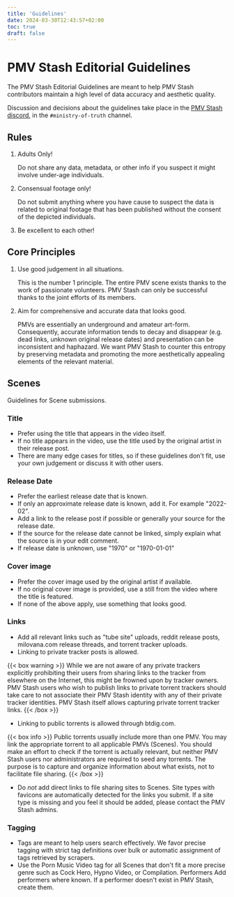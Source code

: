 ```yaml
---
title: 'Guidelines'
date: 2024-03-30T12:43:57+02:00
toc: true
draft: false
---
```


# PMV Stash Editorial Guidelines
The PMV Stash Editorial Guidelines are meant to help PMV Stash contributors maintain a high level of data accuracy and aesthetic quality.

Discussion and decisions about the guidelines take place in the [PMV Stash discord](https://discord.gg/GQbeYVBYQ4), in the `#ministry-of-truth` channel.

## Rules

1. Adults Only!

    Do not share any data, metadata, or other info if you suspect it might involve under-age individuals.

1. Consensual footage only!

    Do not submit anything where you have cause to suspect the data is related to original footage that has been published without the consent of the depicted individuals.

1. Be excellent to each other!

## Core Principles

1. Use good judgement in all situations.

    This is the number 1 principle. The entire PMV scene exists thanks to the work of passionate volunteers. PMV Stash can only be successful thanks to the joint efforts of its members.

2. Aim for comprehensive and accurate data that looks good.

    PMVs are essentially an underground and amateur art-form. Consequently, accurate information tends to decay and disappear (e.g. dead links, unknown original release dates) and presentation can be inconsistent and haphazard. We want PMV Stash to counter this entropy by preserving metadata and promoting the more aesthetically appealing elements of the relevant material.

## Scenes

Guidelines for Scene submissions.

### Title
* Prefer using the title that appears in the video itself.
* If no title appears in the video, use the title used by the original artist in their release post.
* There are many edge cases for titles, so if these guidelines don't fit, use your own judgement or discuss it with other users.
### Release Date
* Prefer the earliest release date that is known.
* If only an approximate release date is known, add it. For example "2022-02".
* Add a link to the release post if possible or generally your source for the release date.
* If the source for the release date cannot be linked, simply explain what the source is in your edit comment.
* If release date is unknown, use "1970" or "1970-01-01"
### Cover image
* Prefer the cover image used by the original artist if available.
* If no original cover image is provided, use a still from the video where the title is featured.
* If none of the above apply, use something that looks good.
### Links
* Add all relevant links such as "tube site" uploads, reddit release posts, milovana.com release threads, and torrent tracker uploads.
* Linking to private tracker posts is allowed.

{{< box warning >}}
While we are not aware of any private trackers explicitly prohibiting their users from sharing links to the tracker from elsewhere on the Internet, this might be frowned upon by tracker owners. PMV Stash users who wish to publish links to private torrent trackers should take care to not associate their PMV Stash identity with any of their private tracker identities. PMV Stash itself allows capturing private torrent tracker links.
{{< /box >}}

* Linking to public torrents is allowed through btdig.com.

{{< box info >}}
Public torrents usually include more than one PMV. You may link the appropriate torrent to all applicable PMVs (Scenes). You should make an effort to check if the torrent is actually relevant, but neither PMV Stash users nor administrators are required to seed any torrents. The purpose is to capture and organize information about what exists, not to facilitate file sharing.
{{< /box >}}

* Do *not* add direct links to file sharing sites to Scenes.
Site types with favicons are automatically detected for the links you submit. If a site type is missing and you feel it should be added, please contact the PMV Stash admins.

### Tagging
* Tags are meant to help users search effectively. We favor precise tagging with strict tag definitions over bulk or automatic assignment of tags retrieved by scrapers.
* Use the Porn Music Video tag for all Scenes that don't fit a more precise genre such as Cock Hero, Hypno Video, or Compilation.
Performers
Add performers where known.
If a performer doesn't exist in PMV Stash, create them.
